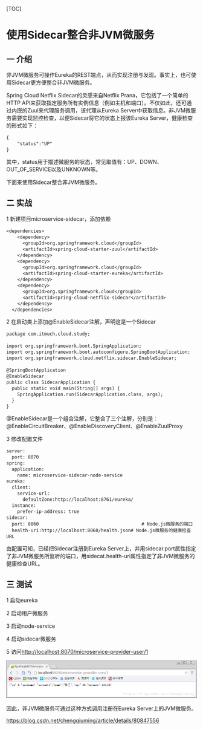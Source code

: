 [TOC]



# 使用Sidecar整合非JVM微服务

## **一 介绍**

非JVM微服务可操作Eureka的REST端点，从而实现注册与发现。事实上，也可使用Sidecar更方便整合非JVM微服务。

Spring Cloud Netflix Sidecar的灵感来自Netflix Prana，它包括了一个简单的HTTP API来获取指定服务所有实例信息（例如主机和端口）。不仅如此，还可通过内嵌的Zuul来代理服务调用，该代理从Eureka Server中获取信息。非JVM微服务需要实现监控检查，以便Sidecar将它的状态上报该Eureka Server，健康检查的形式如下：

```
{
    "status":"UP"
}
```

其中，status用于描述微服务的状态，常见取值有：UP、DOWN、OUT_OF_SERVICE以及UNKNOWN等。

下面来使用Sidecar整合非JVM微服务。

## **二 实战**

1 新建项目microservice-sidecar，添加依赖

```
<dependencies>
    <dependency>
      <groupId>org.springframework.cloud</groupId>
      <artifactId>spring-cloud-starter-zuul</artifactId>
    </dependency>
    <dependency>
      <groupId>org.springframework.cloud</groupId>
      <artifactId>spring-cloud-starter-eureka</artifactId>
    </dependency>
    <dependency>
      <groupId>org.springframework.cloud</groupId>
      <artifactId>spring-cloud-netflix-sidecar</artifactId>
    </dependency>
  </dependencies>
```

2 在启动类上添加@EnableSidecar注解，声明这是一个Sidecar

```
package com.itmuch.cloud.study;
 
import org.springframework.boot.SpringApplication;
import org.springframework.boot.autoconfigure.SpringBootApplication;
import org.springframework.cloud.netflix.sidecar.EnableSidecar;
 
@SpringBootApplication
@EnableSidecar
public class SidecarApplication {
  public static void main(String[] args) {
    SpringApplication.run(SidecarApplication.class, args);
  }
}

```

@EnableSidecar是一个组合注解，它整合了三个注解，分别是：@EnableCircuitBreaker、@EnableDiscoveryClient、@EnableZuulProxy

3 修改配置文件

```
server:
  port: 8070
spring:
  application:
    name: microservice-sidecar-node-service
eureka:
  client:
    service-url:
      defaultZone:http://localhost:8761/eureka/
  instance:
    prefer-ip-address: true
sidecar:
  port: 8060                                      # Node.js微服务的端口
  health-uri:http://localhost:8060/health.json# Node.js微服务的健康检查URL

```

由配置可知，已经把Sidecar注册到Eureka Server上，并用sidecar.port属性指定了非JVM微服务所监听的端口，用sidecat.health-uri属性指定了非JVM微服务的健康检查URL。

## **三 测试**

1 启动eureka

2 启动用户微服务

3 启动node-service

4 启动sidecar微服务

5 访问<http://localhost:8070/microservice-provider-user/1>

![img](image-201812291425/70.png)

因此，非JVM微服务可通过这种方式调用注册在Eureka Server上的JVM微服务。





https://blog.csdn.net/chengqiuming/article/details/80847556